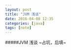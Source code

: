 ```yaml
---
layout: post
title: "JVM 浅谈"
date: 2016-04-08 12:35
categories: [java]
tags: [note]
---
```

#####JVM 浅谈
~占坑，后填~
